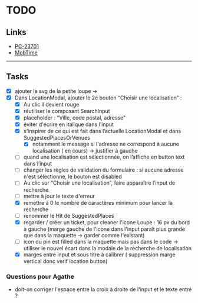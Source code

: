 # TODO

## Links

- [PC-23701](https://passculture.atlassian.net/browse/PC-23701)
- [MobTime](https://mobtime.hadrienmp.fr/mob/pass-culture)

---

## Tasks

- [x] ajouter le svg de la petite loupe -> [](https://www.figma.com/file/9vjOC2ygiCZroPl9FUF36s/Localisation?node-id=2770%3A77120&mode=dev)
- [x] Dans LocationModal, ajouter le 2e bouton “Choisir une localisation” :
  - [x] Au clic il devient rouge
  - [x] réutiliser le composant SearchInput
  - [x] placeholder : "Ville, code postal, adresse"
  - [x] éviter d'écrire en italique dans l'input
  - [x] s’inspirer de ce qui est fait dans l’actuelle LocationModal et dans SuggestedPlacesOrVenues
    - [x] notamment le message si l'adresse ne correspond à aucune localisation ( en cours) -> justifier à gauche
  - [ ] quand une localisation est sélectionnée, on l’affiche en button text dans l’input
  - [ ] changer les règles de validation du formulaire : si aucune adresse n'est sélectionne, le bouton est disabled
  - [ ] Au clic sur “Choisir une localisation”, faire apparaître l’input de recherche
  - [ ] mettre à jour le texte d'erreur
  - [x] remettre à 0 le nombre de caractères minimum pour lancer la recherche
  - [ ] renommer le Hit de SuggestedPlaces
  - [x] regarder / créer un ticket, pour cleaner l'icone Loupe : 16 px du bord à gauche (marge gauche de l'icone dans l'input paraît plus grande que dans la maquette -> garder comme l'existant)
  - [ ] icon du pin est filled dans la maquette mais pas dans le code -> utiliser le nouvel écart dans la modale de la recherche de localisation
  - [x] marges entre input et sous titre à calibrer ( suppression marge vertical donc verif location button)

### Questions pour Agathe

- doit-on corriger l'espace entre la croix à droite de l'input et le texte entré ?
